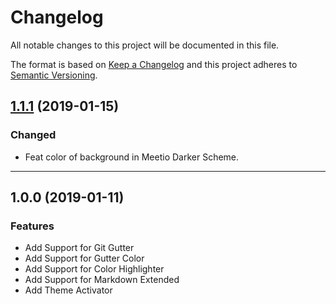 # Changelog
All notable changes to this project will be documented in this file.

The format is based on [Keep a Changelog](http://keepachangelog.com/en/1.0.0/) and this project adheres to [Semantic Versioning](http://semver.org/spec/v2.0.0.html).

<a name="1.1.1"></a>
## [1.1.1](https://github.com/mauroreisvieira/meetio/compare/v1.0.0...v1.1.1) (2019-01-15)

### Changed

* Feat color of background in Meetio Darker Scheme.

---

<a name="1.0.0"></a>
## 1.0.0 (2019-01-11)

### Features
* Add Support for Git Gutter
* Add Support for Gutter Color
* Add Support for Color Highlighter
* Add Support for Markdown Extended
* Add Theme Activator
